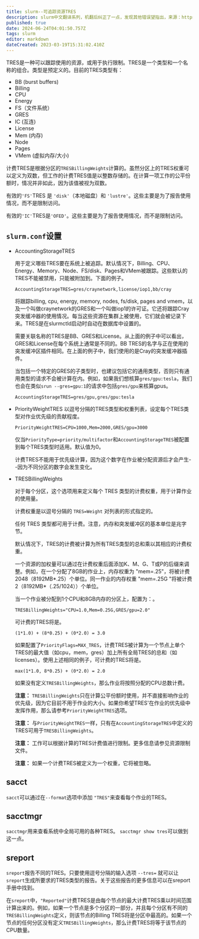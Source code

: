 ```yaml
---
title: slurm--可追踪资源TRES
description: slurm中文翻译系列，机翻后纠正了一点，发现其他错误望指出，来源：https://github.com/SchedMD/slurm/blob/master/doc/html/tres.shtml
published: true
date: 2024-06-24T04:01:50.757Z
tags: slurm
editor: markdown
dateCreated: 2023-03-19T15:31:02.410Z
---
```



TRES是一种可以跟踪使用的资源，或用于执行限制。TRES是一个类型和一个名称的组合。类型是预定义的。目前的TRES类型有：

- BB (burst buffers)
- Billing
- CPU
- Energy
- FS（文件系统）
- GRES
- IC (互连)
- License
- Mem (内存)
- Node
- Pages
- VMem (虚拟内存/大小)

计费TRES是根据分区的`TRESBillingWeights`计算的。虽然分区上的TRES权重可以定义为双数，但工作的计费TRES值是以整数存储的。在计算一项工作的公平份额时，情况并非如此，因为该值被视为双数。

有效的`'FS'`TRES 是 `'disk'`（本地磁盘）和 `'lustre'`。这些主要是为了报告使用情况，而不是限制访问。

有效的`'IC'`TRES是`'OFED'`。这些主要是为了报告使用情况，而不是限制访问。

## `slurm.conf`设置

- AccountingStorageTRES

  用于定义哪些TRES要在系统上被追踪。默认情况下，Billing、CPU、Energy、Memory、Node、FS/disk、Pages和VMem被跟踪。这些默认的TRES不能被禁用，只能被附加到。下面的例子。

  ```
  AccountingStorageTRES=gres/craynetwork,license/iop1,bb/cray
  ```

  将跟踪billing, cpu, energy, memory, nodes, fs/disk, pages and vmem，以及一个叫做craynetwork的GRES和一个叫做iop1的许可证。它还将跟踪Cray突发缓冲器的使用情况。每当这些资源在集群上被使用，它们就会被记录下来。TRES是在slurmctld启动时自动在数据库中设置的。

  需要关联名称的TRES是BB、GRES和License。从上面的例子中可以看出，GRES和License在每个系统上通常是不同的。BB TRES的名字与正在使用的突发缓冲区插件相同。在上面的例子中，我们使用的是Cray的突发缓冲器插件。

  当包括一个特定的GRES的子类型时，也建议包括它的通用类型，否则只有通用类型的请求不会被计算在内。例如，如果我们想核算`gres/gpu:tesla`，我们也会在类似`srun --gres=gpu:1`的请求中包括`gres/gpu`来核算gpus。

  ```
  AccountingStorageTRES=gres/gpu,gres/gpu:tesla
  ```

- PriorityWeightTRES
  以逗号分隔的TRES类型和权重列表，设定每个TRES类型对作业优先级的贡献程度。

  ```
  PriorityWeightTRES=CPU=1000,Mem=2000,GRES/gpu=3000
  ```

  仅当`PriorityType=priority/multifactor`和`AccountingStorageTRES`被配置到每个TRES类型时适用。默认值为0。

  计费TRES不能用于优先级计算，因为这个数字在作业被分配资源后才会产生--因为不同分区的数字会发生变化。

- TRESBillingWeights

  对于每个分区，这个选项用来定义每个 TRES 类型的计费权重，用于计算作业的使用量。

  计费权重是以逗号分隔的 `TRES=Weight` 对列表的形式指定的。

  任何 TRES 类型都可用于计费。注意，内存和突发缓冲区的基本单位是兆字节。

  默认情况下，TRES的计费被计算为所有TRES类型的总和乘以其相应的计费权重。

  一个资源的加权量可以通过在计费权重后面添加K、M、G、T或P的后缀来调整。例如，在一个分配了8GB的作业上，内存权重为 "mem=.25"，将被计费2048（8192MB*.25）个单位。同一作业的内存权重 "mem=.25G "将被计费2（8192MB*（.25/1024））个单位。

  当一个作业被分配到1个CPU和8GB内存的分区上，配置为：。

  ```
  TRESBillingWeights="CPU=1.0,Mem=0.25G,GRES/gpu=2.0"
  ```

  可计费的TRES将是。

  ```
  (1*1.0) + (8*0.25) + (0*2.0) = 3.0
  ```

  如果配置了`PriorityFlags=MAX_TRES`，计费TRES被计算为一个节点上单个TRES的最大值（如cpu，mem，gres）加上所有全局TRES的总和（如licenses）。使用上述相同的例子，可计费的TRES将是。

  ```
  max(1*1.0, 8*0.25) + (0*2.0) = 2.0
  ```

  如果没有定义`TRESBillingWeights`，那么作业将按照分配的CPU总数计费。

  **注意：** `TRESBillingWeights`只在计算公平份额时使用，并不直接影响作业的优先级，因为它目前不用于作业的大小。如果你希望TRES'在作业的优先级中发挥作用，那么请参考`PriorityWeightTRES`选项。

  **注意：** 与`PriorityWeightTRES`一样，只有在`AccountingStorageTRES`中定义的TRES可用于`TRESBillingWeights`。

  **注意：** 工作可以根据计算的TRES计费值进行限制。更多信息请参见资源限制文件。

  **注意：** 如果一个计费TRES被定义为一个权重，它将被忽略。

## sacct
`sacct`可以通过在`--format`选项中添加 `"TRES"`来查看每个作业的TRES。

## sacctmgr
`sacctmgr`用来查看系统中全局可用的各种TRES。 `sacctmgr show tres`可以做到这一点。

## sreport
`sreport`报告不同的TRES。只要使用逗号分隔的输入选项 `--tres=` 就可以让`sreport`生成所要求的TRES类型的报告。关于这些报告的更多信息可以在sreport手册中找到。

在`sreport`中，`"Reported"`计费TRES是由每个节点的最大计费TRES乘以时间范围计算出来的。例如，如果一个节点是多个分区的一部分，并且每个分区有不同的`TRESBillingWeights`定义，则该节点的Billing TRES将是分区中最高的。如果一个节点的任何分区没有定义`TRESBillingWeights`，那么计费TRES将等于该节点的CPU数量。